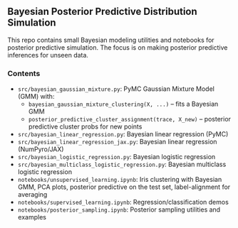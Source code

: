 ## Bayesian Posterior Predictive Distribution Simulation

This repo contains small Bayesian modeling utilities and notebooks for posterior predictive simulation. The focus is on making posterior predictive inferences for unseen data.

### Contents
- `src/bayesian_gaussian_mixture.py`: PyMC Gaussian Mixture Model (GMM) with:
  - `bayesian_gaussian_mixture_clustering(X, ...)` – fits a Bayesian GMM
  - `posterior_predictive_cluster_assignment(trace, X_new)` – posterior predictive cluster probs for new points 
- `src/bayesian_linear_regression.py`: Bayesian linear regression (PyMC)
- `src/bayesian_linear_regression_jax.py`: Bayesian linear regression (NumPyro/JAX)
- `src/bayesian_logistic_regression.py`: Bayesian logistic regression
- `src/bayesian_multiclass_logistic_regression.py`: Bayesian multiclass logistic regression 
- `notebooks/unsupervised_learning.ipynb`: Iris clustering with Bayesian GMM, PCA plots, posterior predictive on the test set, label-alignment for averaging
- `notebooks/supervised_learning.ipynb`: Regression/classification demos
- `notebooks/posterior_sampling.ipynb`: Posterior sampling utilities and examples
